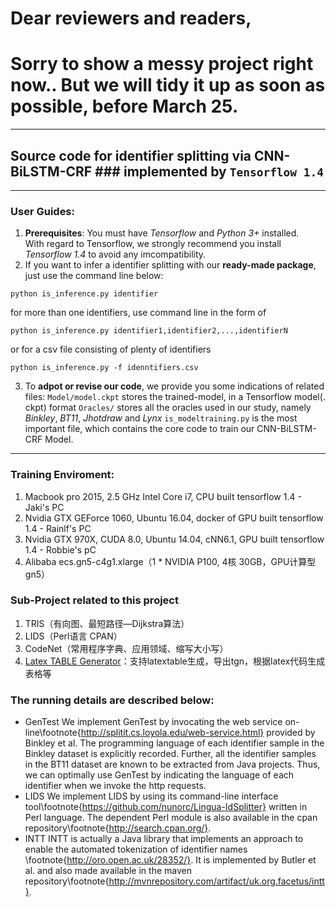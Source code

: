 # Dear reviewers and readers,
# Sorry to show a messy project right now.. But we will tidy it up as soon as possible, before March 25.

---
## Source code for identifier splitting via CNN-BiLSTM-CRF ### implemented by ```Tensorflow 1.4```

---
### User Guides:
1. **Prerequisites**: You must have *Tensorflow* and *Python 3+* installed.
<br /> With regard to Tensorflow, we strongly recommend you install *Tensorflow 1.4* to avoid any imcompatibility.
2. If you want to infer a identifier splitting with our **ready-made package**, just use the command line below:
```
python is_inference.py identifier
```
for more than one identifiers, use command line in the form of 
```
python is_inference.py identifier1,identifier2,...,identifierN
```
or for a csv file consisting of plenty of identifiers
```
python is_inference.py -f idenntifiers.csv
```
3. To **adpot or revise our code**, we provide you some indications of related files:
```Model/model.ckpt``` stores the trained-model, in a Tensorflow model(. ckpt) format
```Oracles/``` stores all the oracles used in our study, namely *Binkley*, *BT11*, *Jhotdraw* and *Lynx*
```is_modeltraining.py``` is the most important file, which contains the core code to train our CNN-BiLSTM-CRF Model.

---
### Training Enviroment:
1. Macbook pro 2015, 2.5 GHz Intel Core i7, CPU built tensorflow 1.4 - Jaki's PC
2. Nvidia GTX GEForce 1060, Ubuntu 16.04, docker of GPU built tensorflow 1.4 - Rainlf's PC
3. Nvidia GTX 970X, CUDA 8.0, Ubuntu 14.04, cNN6.1, GPU built tensorflow 1.4 - Robbie's pC
4. Alibaba ecs.gn5-c4g1.xlarge（1 * NVIDIA P100, 4核 30GB，GPU计算型 gn5）	

### Sub-Project related to this project
1. TRIS（有向图、最短路径—Dijkstra算法）
2. LIDS（Perl语言 CPAN）
3. CodeNet（常用程序字典、应用领域、缩写大小写）
4. [Latex TABLE Generator](http://www.tablesgenerator.com/)：支持latextable生成，导出tgn，根据latex代码生成表格等


### The running details are described below:
* GenTest
	We implement GenTest by invocating the web service on-line\footnote{http://splitit.cs.loyola.edu/web-service.html} provided by Binkley et al. The programming language of each identifier sample in the Binkley dataset is explicitly recorded. Further, all the identifier samples in the BT11 dataset are known to be extracted from Java projects. Thus, we can optimally use GenTest by indicating the language of each identifier when we invoke the http requests. 
* LIDS
	We implement LIDS by using its command-line interface tool\footnote{https://github.com/nunorc/Lingua-IdSplitter} written in Perl language. The dependent Perl module is also available in the cpan repository\footnote{http://search.cpan.org/}.
* INTT
	INTT is actually a Java library that implements an approach to enable the automated tokenization of identifier names \footnote{http://oro.open.ac.uk/28352/}. It is implemented by Butler et al. and also made available in the maven repository\footnote{http://mvnrepository.com/artifact/uk.org.facetus/intt}.
